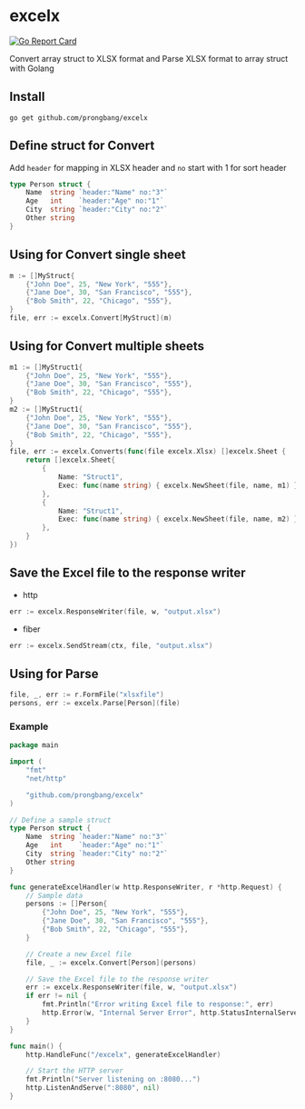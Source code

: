 # excelx

[![Go Report Card](https://goreportcard.com/badge/github.com/prongbang/excelx)](https://goreportcard.com/report/github.com/prongbang/excelx)

Convert array struct to XLSX format and Parse XLSX format to array struct with Golang

## Install

```shell
go get github.com/prongbang/excelx
```

## Define struct for Convert

Add `header` for mapping in XLSX header and `no` start with 1 for sort header

```go
type Person struct {
	Name  string `header:"Name" no:"3"`
	Age   int    `header:"Age" no:"1"`
	City  string `header:"City" no:"2"`
	Other string
}
```

## Using for Convert single sheet

```go
m := []MyStruct{
    {"John Doe", 25, "New York", "555"},
    {"Jane Doe", 30, "San Francisco", "555"},
    {"Bob Smith", 22, "Chicago", "555"},
}
file, err := excelx.Convert[MyStruct](m)
```

## Using for Convert multiple sheets

```go
m1 := []MyStruct1{
    {"John Doe", 25, "New York", "555"},
    {"Jane Doe", 30, "San Francisco", "555"},
    {"Bob Smith", 22, "Chicago", "555"},
}
m2 := []MyStruct1{
    {"John Doe", 25, "New York", "555"},
    {"Jane Doe", 30, "San Francisco", "555"},
    {"Bob Smith", 22, "Chicago", "555"},
}
file, err := excelx.Converts(func(file excelx.Xlsx) []excelx.Sheet {
    return []excelx.Sheet{
        {
            Name: "Struct1",
            Exec: func(name string) { excelx.NewSheet(file, name, m1) },
        },
        {
            Name: "Struct1",
            Exec: func(name string) { excelx.NewSheet(file, name, m2) },
        },
    }
})
```

## Save the Excel file to the response writer

- http

```go
err := excelx.ResponseWriter(file, w, "output.xlsx")
```

- fiber

```go
err := excelx.SendStream(ctx, file, "output.xlsx")
```

## Using for Parse

```go
file, _, err := r.FormFile("xlsxfile")
persons, err := excelx.Parse[Person](file)
```

### Example

```go
package main

import (
	"fmt"
	"net/http"

	"github.com/prongbang/excelx"
)

// Define a sample struct
type Person struct {
	Name  string `header:"Name" no:"3"`
	Age   int    `header:"Age" no:"1"`
	City  string `header:"City" no:"2"`
	Other string
}

func generateExcelHandler(w http.ResponseWriter, r *http.Request) {
	// Sample data
	persons := []Person{
		{"John Doe", 25, "New York", "555"},
		{"Jane Doe", 30, "San Francisco", "555"},
		{"Bob Smith", 22, "Chicago", "555"},
	}

	// Create a new Excel file
	file, _ := excelx.Convert[Person](persons)

	// Save the Excel file to the response writer
	err := excelx.ResponseWriter(file, w, "output.xlsx")
	if err != nil {
		fmt.Println("Error writing Excel file to response:", err)
		http.Error(w, "Internal Server Error", http.StatusInternalServerError)
	}
}

func main() {
	http.HandleFunc("/excelx", generateExcelHandler)

	// Start the HTTP server
	fmt.Println("Server listening on :8080...")
	http.ListenAndServe(":8080", nil)
}
```